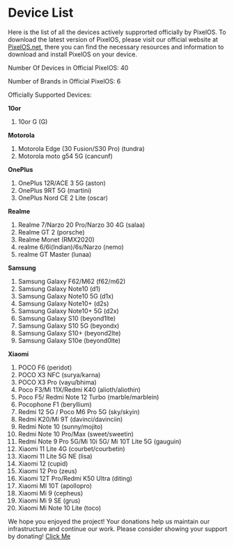 # Device List
Here is the list of all the devices actively supprorted officially by PixelOS. To download the latest version of PixelOS, please visit our official website at [PixelOS.net](PixelOS.net), there you can find the necessary resources and information to download and install PixelOS on your device.

Number Of Devices in Official PixelOS: 40

Number of Brands in Official PixelOS: 6

Officially Supported Devices:

**10or**
1. 10or G (G)

**Motorola**
1. Motorola Edge (30 Fusion/S30 Pro) (tundra)
2. Motorola moto g54 5G (cancunf)

**OnePlus**
1. OnePlus 12R/ACE 3 5G (aston)
2. OnePlus 9RT 5G (martini)
3. OnePlus Nord CE 2 Lite (oscar)

**Realme**
1. Realme 7/Narzo 20 Pro/Narzo 30 4G (salaa)
2. Realme GT 2 (porsche)
3. Realme Monet (RMX2020)
4. realme 6/6i(Indian)/6s/Narzo (nemo)
5. realme GT Master (lunaa)

**Samsung**
1. Samsung Galaxy F62/M62 (f62/m62)
2. Samsung Galaxy Note10 (d1)
3. Samsung Galaxy Note10 5G (d1x)
4. Samsung Galaxy Note10+ (d2s)
5. Samsung Galaxy Note10+ 5G (d2x)
6. Samsung Galaxy S10 (beyond1lte)
7. Samsung Galaxy S10 5G (beyondx)
8. Samsung Galaxy S10+ (beyond2lte)
9. Samsung Galaxy S10e (beyond0lte)

**Xiaomi**
1. POCO F6 (peridot)
2. POCO X3 NFC (surya/karna)
3. POCO X3 Pro (vayu/bhima)
4. Poco F3/Mi 11X/Redmi K40 (alioth/aliothin)
5. Poco F5/ Redmi Note 12 Turbo (marble/marblein)
6. Pocophone F1 (beryllium)
7. Redmi 12 5G / Poco M6 Pro 5G (sky/skyin)
8. Redmi K20/Mi 9T (davinci/davinciin)
9. Redmi Note 10 (sunny/mojito)
10. Redmi Note 10 Pro/Max (sweet/sweetin)
11. Redmi Note 9 Pro 5G/Mi 10i 5G/ Mi 10T Lite 5G (gauguin)
12. Xiaomi 11 Lite 4G (courbet/courbetin)
13. Xiaomi 11 Lite 5G NE (lisa)
14. Xiaomi 12 (cupid)
15. Xiaomi 12 Pro (zeus)
16. Xiaomi 12T Pro/Redmi K50 Ultra (diting)
17. Xiaomi MI 10T (apollopro)
18. Xiaomi Mi 9 (cepheus)
19. Xiaomi Mi 9 SE (grus)
20. Xiaomi Mi Note 10 Lite (toco)

We hope you enjoyed the project! Your donations help us maintain our infrastructure and continue our work. Please consider showing your support by donating! [Click Me](https://wiki.pixelos.net/docs/donate)